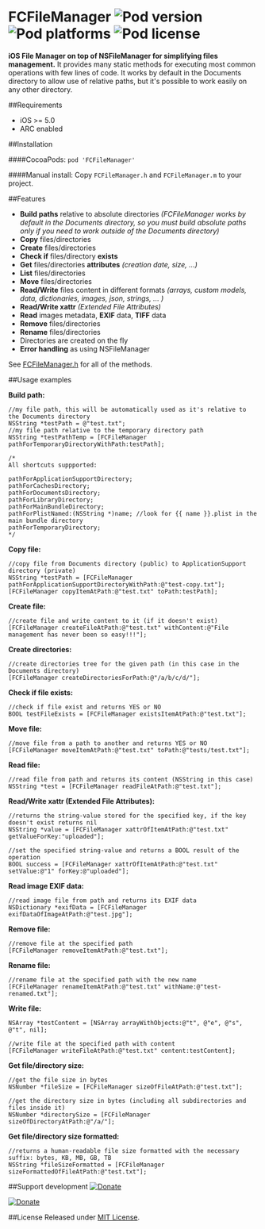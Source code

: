 FCFileManager ![Pod version](http://img.shields.io/cocoapods/v/FCFileManager.svg) ![Pod platforms](http://img.shields.io/cocoapods/p/FCFileManager.svg) ![Pod license](http://img.shields.io/cocoapods/l/FCFileManager.svg)
=============

**iOS File Manager on top of NSFileManager for simplifying files management.** It provides many static methods for executing most common operations with few lines of code. It works by default in the Documents directory to allow use of relative paths, but it's possible to work easily on any other directory.

##Requirements
- iOS >= 5.0
- ARC enabled

##Installation

####CocoaPods:
`pod 'FCFileManager'`

####Manual install:
Copy `FCFileManager.h` and `FCFileManager.m` to your project.

##Features
- **Build paths** relative to absolute directories *(FCFileManager works by default in the Documents directory, so you must build absolute paths only if you need to work outside of the Documents directory)*
- **Copy** files/directories
- **Create** files/directories
- **Check if** files/directory **exists**
- **Get** files/directories **attributes** *(creation date, size, ...)*
- **List** files/directories
- **Move** files/directories
- **Read/Write** files content in different formats *(arrays, custom models, data, dictionaries, images, json, strings, ... )*
- **Read/Write xattr** *(Extended File Attributes)*
- **Read** images metadata, **EXIF** data, **TIFF** data
- **Remove** files/directories
- **Rename** files/directories
- Directories are created on the fly
- **Error handling** as using NSFileManager

See [FCFileManager.h](https://github.com/fabiocaccamo/FCFileManager/blob/master/FCFileManager/FCFileManager.h) for all of the methods.

##Usage examples

**Build path:**
```objc
//my file path, this will be automatically used as it's relative to the Documents directory
NSString *testPath = @"test.txt";
//my file path relative to the temporary directory path
NSString *testPathTemp = [FCFileManager pathForTemporaryDirectoryWithPath:testPath];

/*
All shortcuts suppported:

pathForApplicationSupportDirectory;
pathForCachesDirectory;
pathForDocumentsDirectory;
pathForLibraryDirectory;
pathForMainBundleDirectory;
pathForPlistNamed:(NSString *)name; //look for {{ name }}.plist in the main bundle directory
pathForTemporaryDirectory;
*/
```

**Copy file:**
```objc
//copy file from Documents directory (public) to ApplicationSupport directory (private)
NSString *testPath = [FCFileManager pathForApplicationSupportDirectoryWithPath:@"test-copy.txt"];
[FCFileManager copyItemAtPath:@"test.txt" toPath:testPath];
```

**Create file:**
```objc
//create file and write content to it (if it doesn't exist)
[FCFileManager createFileAtPath:@"test.txt" withContent:@"File management has never been so easy!!!"];
```

**Create directories:**
```objc
//create directories tree for the given path (in this case in the Documents directory)
[FCFileManager createDirectoriesForPath:@"/a/b/c/d/"];
```

**Check if file exists:**
```objc
//check if file exist and returns YES or NO
BOOL testFileExists = [FCFileManager existsItemAtPath:@"test.txt"];
```

**Move file:**
```objc
//move file from a path to another and returns YES or NO
[FCFileManager moveItemAtPath:@"test.txt" toPath:@"tests/test.txt"];
```

**Read file:**
```objc
//read file from path and returns its content (NSString in this case)
NSString *test = [FCFileManager readFileAtPath:@"test.txt"];
```

**Read/Write xattr (Extended File Attributes):**
```objc
//returns the string-value stored for the specified key, if the key doesn't exist returns nil
NSString *value = [FCFileManager xattrOfItemAtPath:@"test.txt" getValueForKey:"uploaded"];

//set the specified string-value and returns a BOOL result of the operation
BOOL success = [FCFileManager xattrOfItemAtPath:@"test.txt" setValue:@"1" forKey:@"uploaded"];
```

**Read image EXIF data:**
```objc
//read image file from path and returns its EXIF data
NSDictionary *exifData = [FCFileManager exifDataOfImageAtPath:@"test.jpg"];
```

**Remove file:**
```objc
//remove file at the specified path
[FCFileManager removeItemAtPath:@"test.txt"];
```

**Rename file:**
```objc
//rename file at the specified path with the new name
[FCFileManager renameItemAtPath:@"test.txt" withName:@"test-renamed.txt"];
```

**Write file:**
```objc
NSArray *testContent = [NSArray arrayWithObjects:@"t", @"e", @"s", @"t", nil];

//write file at the specified path with content
[FCFileManager writeFileAtPath:@"test.txt" content:testContent];
```

**Get file/directory size:**
```objc
//get the file size in bytes
NSNumber *fileSize = [FCFileManager sizeOfFileAtPath:@"test.txt"];

//get the directory size in bytes (including all subdirectories and files inside it)
NSNumber *directorySize = [FCFileManager sizeOfDirectoryAtPath:@"/a/"];
```

**Get file/directory size formatted:**
```objc
//returns a human-readable file size formatted with the necessary suffix: bytes, KB, MB, GB, TB
NSString *fileSizeFormatted = [FCFileManager sizeFormattedOfFileAtPath:@"test.txt"];
```

##Support development
[![Donate](https://pledgie.com/campaigns/32215.png?skin_name=chrome "Click here to lend your support to: Fabio Caccamo - Open Source Projects and make a donation at pledgie.com !")](https://pledgie.com/campaigns/32215)

[![Donate](https://www.paypalobjects.com/webstatic/en_US/btn/btn_donate_pp_142x27.png)](https://www.paypal.com/cgi-bin/webscr?cmd=_donations&business=fabio%2ecaccamo%40gmail%2ecom&lc=IT&item_name=Fabio%20Caccamo%20%2d%20Open%20Source%20Projects&item_number=FCFileManager&currency_code=EUR&bn=PP%2dDonationsBF%3abtn_donate_LG%2egif%3aNonHosted)

##License
Released under [MIT License](LICENSE).
